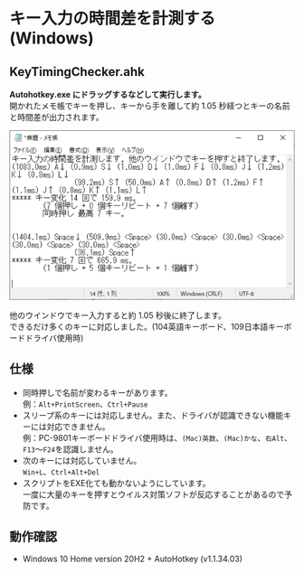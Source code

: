 # キー入力の時間差を計測する (Windows)
## KeyTimingChecker.ahk
__Autohotkey.exe にドラッグするなどして実行します。__  
開かれたメモ帳でキーを押し、キーから手を離して約 1.05 秒経つとキーの名前と時間差が出力されます。

![画面サンプル](Sample.png)

他のウインドウでキー入力すると約 1.05 秒後に終了します。  
できるだけ多くのキーに対応しました。(104英語キーボード、109日本語キーボードドライバ使用時)
## 仕様
* 同時押しで名前が変わるキーがあります。  
例：`Alt+PrintScreen`、`Ctrl+Pause`
* スリープ系のキーには対応しません。また、ドライバが認識できない機能キーには対応できません。  
例：PC-9801キーボードドライバ使用時は、`(Mac)英数`、`(Mac)かな`、`右Alt`、`F13`〜`F24`を認識しません。
* 次のキーには対応していません。  
`Win+L`、`Ctrl+Alt+Del`
* スクリプトをEXE化ても動かないようにしています。  
一度に大量のキーを押すとウイルス対策ソフトが反応することがあるので予防です。
## 動作確認
* Windows 10 Home version 20H2 + AutoHotkey (v1.1.34.03)
